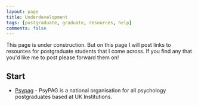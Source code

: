 ```yaml
---
layout: page
title: Underdevelopment
tags: [postgraduate, graduate, resources, help]
comments: false
---
```


This page is under construction. But on this page I will post links to resources for postgraduate students that I come across.  If you find any that you'd like me to post please forward them on!


## Start
* [Psypag](http://www.psypag.co.uk) - PsyPAG is a national organisation for all psychology postgraduates based at UK Institutions. 


[comment]: <> (## Podcast)


